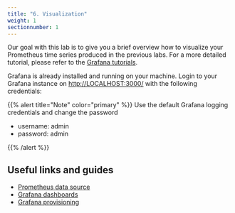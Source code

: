```yaml
---
title: "6. Visualization"
weight: 1
sectionnumber: 1
---
```


Our goal with this lab is to give you a brief overview how to visualize your Prometheus time series produced in the previous labs.
For a more detailed tutorial, please refer to the [Grafana tutorials](https://grafana.com/tutorials/).

Grafana is already installed and running on your machine. Login to your Grafana instance on <http://LOCALHOST:3000/> with the following credentials:

{{% alert title="Note" color="primary" %}}
Use the default Grafana logging credentials and change the password

* username: admin
* password: admin

{{% /alert %}}

## Useful links and guides

* [Prometheus data source](https://grafana.com/docs/grafana/latest/datasources/prometheus/)
* [Grafana dashboards](https://grafana.com/docs/grafana/latest/best-practices/best-practices-for-creating-dashboards/)
* [Grafana provisioning](https://grafana.com/docs/grafana/latest/administration/provisioning/)
